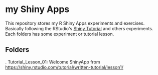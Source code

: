 # my Shiny Apps

This repository stores my R Shiny Apps experiments and exercises. Basically following the RStudio's [Shiny Tutorial](https://shiny.rstudio.com/tutorial/) and others experiments. Each folders has some experiment or tutorial lesson.

## Folders

.  Tutorial_Lesson_01: Welcome ShinyApp from https://shiny.rstudio.com/tutorial/written-tutorial/lesson1/